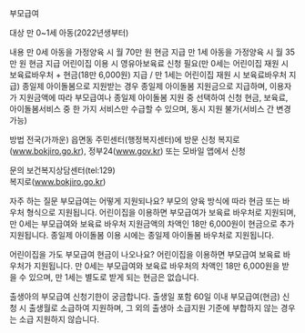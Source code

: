 부모급여

대상
 만 0~1세 아동(2022년생부터)

내용
 만 0세 아동을 가정양육 시 월 70만 원 현금 지급
 만 1세 아동을 가정양육 시 월 35만 원 현금 지급
   어린이집 이용 시 영유아보육료 신청 필요(만 0세는 어린이집 재원 시 보육료바우처 + 현금(18만 6,000원) 지급 / 만 1세는 어린이집 재원 시 보육료바우처 지급) 
   종일제 아이돌봄으로 지원받는 경우 종일제 아이돌봄 지원금으로 지급하며, 이용자가 지원금액에 따라 부모급여나 종일제 아이돌봄 지원 중 선택하여 신청
   현금, 보육료, 아이돌봄서비스 중 한 가지 서비스만 수급할 수 있으며, 동시 지원 불가(서비스 간 변경 가능)

방법
 전국(가까운) 읍면동 주민센터(행정복지센터)에 방문 신청
 복지로(www.bokjiro.go.kr), 정부24(www.gov.kr) 또는 모바일 앱에서 신청 

문의
 보건복지상담센터(tel:129)  
 복지로(www.bokjiro.go.kr)

자주 하는 질문
 부모급여는 어떻게 지원되나요?
   부모의 양육 방식에 따라 현금 또는 바우처 형식으로 지원됩니다. 어린이집을 이용하면 부모급여가 보육료 바우처로 지원되며, 만 0세는 부모급여와 보육료 바우처 지원금액의 차액인 18만 6,000원이 현금으로 추가 지원됩니다. 종일제 아이돌봄 이용 시에는 종일제 아이돌봄 바우처로 지원됩니다.
 
 어린이집을 가도 부모급여 현금이 나오나요?
   어린이집을 이용하면 부모급여 보육료 바우처가 지원됩니다. 만 0세는 부모급여와 보육료 바우처의 차액인 18만 6,000원을 받을 수 있으며, 만 1세는 별도로 받게 되는 현금은 없습니다.
 
 출생아의 부모급여 신청기한이 궁금합니다.
   출생일 포함 60일 이내 부모급여(현금) 신청 시 출생월로 소급하여 지원하며, 그 외의 출생아 소급지원 기준에 부합하지 않는 경우는 소급 지원하지 않습니다.
